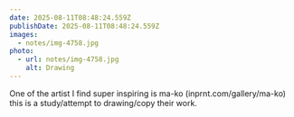 ```yaml
---
date: 2025-08-11T08:48:24.559Z
publishDate: 2025-08-11T08:48:24.559Z
images:
  - notes/img-4758.jpg
photo:
  - url: notes/img-4758.jpg
    alt: Drawing
---
```


One of the artist I find super inspiring is ma-ko (inprnt.com/gallery/ma-ko) this is a study/attempt to drawing/copy their work. 
